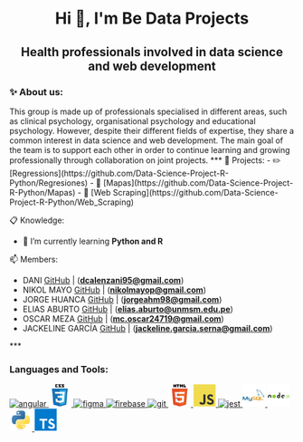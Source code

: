 <h1 align="center">Hi 👋, I'm Be Data Projects</h1>
<h2 align="center">Health professionals involved in data science and web development</h2>
<h3 align="left"> ✨ About us:</h3>
This group is made up of professionals specialised in different areas, such as clinical psychology, organisational psychology and educational psychology. However, despite their different fields of expertise, they share a common interest in data science and web development.
The main goal of the team is to support each other in order to continue learning and growing professionally through collaboration on joint projects. 
***
💼 Projects:
- ✏️ [Regressions](https://github.com/Data-Science-Project-R-Python/Regresiones)
- 📌 [Mapas](https://github.com/Data-Science-Project-R-Python/Mapas)
- 🔑 [Web Scraping](https://github.com/Data-Science-Project-R-Python/Web_Scraping)

📋 Knowledge:
- 🌱 I’m currently learning **Python and R**
  
📫 Members:
- DANI [GitHub](https://github.com/dcalenzani) | (**dcalenzani95@gmail.com**) 
- NIKOL MAYO [GitHub](https://github.com/Mayo1321) | (**nikolmayop@gmail.com**)  
- JORGE HUANCA [GitHub](https://github.com/jorgehmartinez) | (**jorgeahm98@gmail.com**) 
- ELIAS ABURTO [GitHub](https://github.com/EliasAburtoC) | (**elias.aburto@unmsm.edu.pe**)  
- OSCAR MEZA [GitHub](https://github.com/OscarEst1) | (**mc.oscar24719@gmail.com**)
- JACKELINE GARCÍA [GitHub](https://github.com/JackelineGS) | (**jackeline.garcia.serna@gmail.com**) 
  
<p align="left">
</p>
***
<h3 align="left">Languages and Tools:</h3>
<p align="left"> <a href="https://angular.io" target="_blank" rel="noreferrer"> <img src="https://angular.io/assets/images/logos/angular/angular.svg" alt="angular" width="40" height="40"/> </a> <a href="https://www.w3schools.com/css/" target="_blank" rel="noreferrer"> <img src="https://raw.githubusercontent.com/devicons/devicon/master/icons/css3/css3-original-wordmark.svg" alt="css3" width="40" height="40"/> </a> <a href="https://www.figma.com/" target="_blank" rel="noreferrer"> <img src="https://www.vectorlogo.zone/logos/figma/figma-icon.svg" alt="figma" width="40" height="40"/> </a> <a href="https://firebase.google.com/" target="_blank" rel="noreferrer"> <img src="https://www.vectorlogo.zone/logos/firebase/firebase-icon.svg" alt="firebase" width="40" height="40"/> </a> <a href="https://git-scm.com/" target="_blank" rel="noreferrer"> <img src="https://www.vectorlogo.zone/logos/git-scm/git-scm-icon.svg" alt="git" width="40" height="40"/> </a> <a href="https://www.w3.org/html/" target="_blank" rel="noreferrer"> <img src="https://raw.githubusercontent.com/devicons/devicon/master/icons/html5/html5-original-wordmark.svg" alt="html5" width="40" height="40"/> </a> <a href="https://developer.mozilla.org/en-US/docs/Web/JavaScript" target="_blank" rel="noreferrer"> <img src="https://raw.githubusercontent.com/devicons/devicon/master/icons/javascript/javascript-original.svg" alt="javascript" width="40" height="40"/> </a> <a href="https://jestjs.io" target="_blank" rel="noreferrer"> <img src="https://www.vectorlogo.zone/logos/jestjsio/jestjsio-icon.svg" alt="jest" width="40" height="40"/> </a> <a href="https://www.mysql.com/" target="_blank" rel="noreferrer"> <img src="https://raw.githubusercontent.com/devicons/devicon/master/icons/mysql/mysql-original-wordmark.svg" alt="mysql" width="40" height="40"/> </a> <a href="https://nodejs.org" target="_blank" rel="noreferrer"> <img src="https://raw.githubusercontent.com/devicons/devicon/master/icons/nodejs/nodejs-original-wordmark.svg" alt="nodejs" width="40" height="40"/> </a> <a href="https://www.python.org" target="_blank" rel="noreferrer"> <img src="https://raw.githubusercontent.com/devicons/devicon/master/icons/python/python-original.svg" alt="python" width="40" height="40"/> </a> <a href="https://www.typescriptlang.org/" target="_blank" rel="noreferrer"> <img src="https://raw.githubusercontent.com/devicons/devicon/master/icons/typescript/typescript-original.svg" alt="typescript" width="40" height="40"/> </a> </p>
